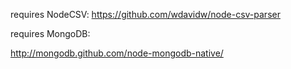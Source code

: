 requires NodeCSV:
https://github.com/wdavidw/node-csv-parser

requires MongoDB:

http://mongodb.github.com/node-mongodb-native/
